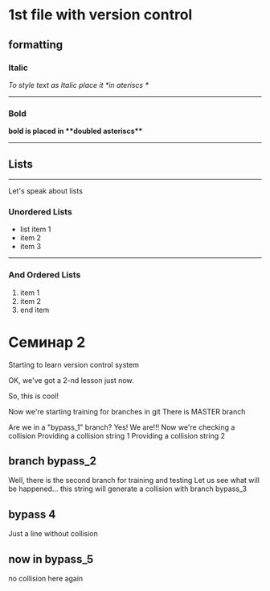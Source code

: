 # 1st file with version control

## formatting
### Italic
*To style text as Italic place it \*in ateriscs \**

---
### Bold
**bold is placed in \*\*doubled asteriscs\*\***

---

## Lists  

---
Let's speak about lists
### Unordered Lists
* list item 1
* item 2
* item 3

---
### And Ordered Lists
1. item 1 
2. item 2
3. end item

# Семинар 2

Starting to learn version control system

OK, we've got a 2-nd lesson just now.

So, this is cool!


Now we're starting training for branches in git
There is MASTER branch 

Are we in a "bypass_1" branch?
Yes! We are!!! 
Now we're checking a collision
Providing a collision string 1
Providing a collision string 2


## branch bypass_2
Well,  there is the second branch for training and testing
Let us see what will be happened...
this string will generate a collision with branch bypass_3

## bypass 4
Just a line without collision

## now in bypass_5
no collision here again